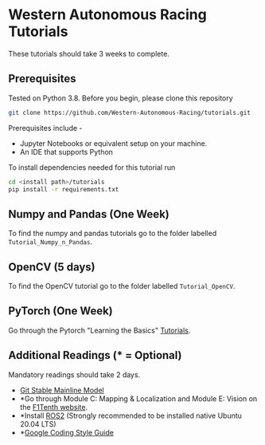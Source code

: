 # Western Autonomous Racing Tutorials

These tutorials should take 3 weeks to complete.

## Prerequisites

Tested on Python 3.8. Before you begin, please clone this repository

```bash
git clone https://github.com/Western-Autonomous-Racing/tutorials.git
 ```

Prerequisites include -
- Jupyter Notebooks or equivalent setup on your machine.
- An IDE that supports Python

To install dependencies needed for this tutorial run

```bash
cd <install path>/tutorials
pip install -r requirements.txt 
```

## Numpy and Pandas (One Week)

To find the numpy and pandas tutorials go to the folder labelled `Tutorial_Numpy_n_Pandas`. 

## OpenCV (5 days)

To find the OpenCV tutorial go to the folder labelled `Tutorial_OpenCV`. 

## PyTorch (One Week)

Go through the Pytorch "Learning the Basics" [Tutorials](https://pytorch.org/tutorials/beginner/basics/intro.html).


## Additional Readings (* = Optional)

Mandatory readings should take 2 days.

- [Git Stable Mainline Model](https://gitversion.net/docs/reference/modes/mainline)
- *Go through Module C: Mapping & Localization and Module E: Vision on the [F1Tenth website](https://f1tenth.org/learn.html).
- *Install [ROS2](https://docs.ros.org/en/foxy/index.html) (Strongly recommended to be installed native Ubuntu 20.04 LTS) 
- *[Google Coding Style Guide](https://google.github.io/styleguide/)
